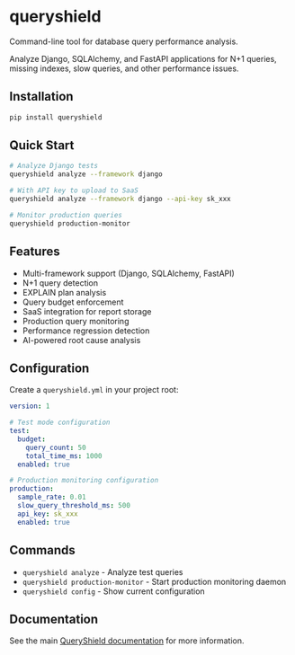 # queryshield

Command-line tool for database query performance analysis.

Analyze Django, SQLAlchemy, and FastAPI applications for N+1 queries, missing indexes, slow queries, and other performance issues.

## Installation

```bash
pip install queryshield
```

## Quick Start

```bash
# Analyze Django tests
queryshield analyze --framework django

# With API key to upload to SaaS
queryshield analyze --framework django --api-key sk_xxx

# Monitor production queries
queryshield production-monitor
```

## Features

- Multi-framework support (Django, SQLAlchemy, FastAPI)
- N+1 query detection
- EXPLAIN plan analysis
- Query budget enforcement
- SaaS integration for report storage
- Production query monitoring
- Performance regression detection
- AI-powered root cause analysis

## Configuration

Create a `queryshield.yml` in your project root:

```yaml
version: 1

# Test mode configuration
test:
  budget:
    query_count: 50
    total_time_ms: 1000
  enabled: true

# Production monitoring configuration
production:
  sample_rate: 0.01
  slow_query_threshold_ms: 500
  api_key: sk_xxx
  enabled: true
```

## Commands

- `queryshield analyze` - Analyze test queries
- `queryshield production-monitor` - Start production monitoring daemon
- `queryshield config` - Show current configuration

## Documentation

See the main [QueryShield documentation](https://queryshield.app/docs) for more information.
